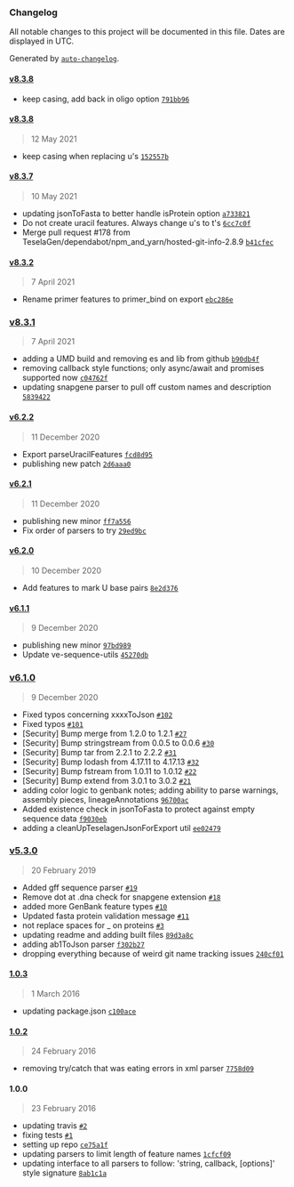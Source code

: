 ### Changelog

All notable changes to this project will be documented in this file. Dates are displayed in UTC.

Generated by [`auto-changelog`](https://github.com/CookPete/auto-changelog).

#### [v8.3.8](https://github.com/TeselaGen/ve-sequence-parsers/compare/v8.3.8...v8.3.8)

- keep casing, add back in oligo option [`791bb96`](https://github.com/TeselaGen/ve-sequence-parsers/commit/791bb96f9f64aac1c96101d8414044fc3df6559f)

#### [v8.3.8](https://github.com/TeselaGen/ve-sequence-parsers/compare/v8.3.7...v8.3.8)

> 12 May 2021

- keep casing when replacing u's [`152557b`](https://github.com/TeselaGen/ve-sequence-parsers/commit/152557b30058723f6679e94cee4be3453a7f90cb)

#### [v8.3.7](https://github.com/TeselaGen/ve-sequence-parsers/compare/v8.3.2...v8.3.7)

> 10 May 2021

- updating jsonToFasta to better handle isProtein option [`a733821`](https://github.com/TeselaGen/ve-sequence-parsers/commit/a7338217b29890243493f51514fb16cce53f8291)
- Do not create uracil features. Always change u's to t's [`6cc7c0f`](https://github.com/TeselaGen/ve-sequence-parsers/commit/6cc7c0fd2b9016240478850b285f782e3517f79a)
- Merge pull request #178 from TeselaGen/dependabot/npm_and_yarn/hosted-git-info-2.8.9 [`b41cfec`](https://github.com/TeselaGen/ve-sequence-parsers/commit/b41cfec1ded1bdf1e7815c6f1a1b17424f26fe10)

#### [v8.3.2](https://github.com/TeselaGen/ve-sequence-parsers/compare/v8.3.1...v8.3.2)

> 7 April 2021

- Rename primer features to primer_bind on export [`ebc286e`](https://github.com/TeselaGen/ve-sequence-parsers/commit/ebc286e923a47c2ab91a90ad699e023548777d84)

### [v8.3.1](https://github.com/TeselaGen/ve-sequence-parsers/compare/v6.2.2...v8.3.1)

> 7 April 2021

- adding a UMD build and removing es and lib from github [`b90db4f`](https://github.com/TeselaGen/ve-sequence-parsers/commit/b90db4fd27ff68279cab5a998b067780cda6a7b2)
- removing callback style functions; only async/await and promises supported now [`c04762f`](https://github.com/TeselaGen/ve-sequence-parsers/commit/c04762f122e909a43d5283451a335d97fce35368)
- updating snapgene parser to pull off custom names and description [`5839422`](https://github.com/TeselaGen/ve-sequence-parsers/commit/58394225beaccb3750cf0d9255d96d4b48051daa)

#### [v6.2.2](https://github.com/TeselaGen/ve-sequence-parsers/compare/v6.2.1...v6.2.2)

> 11 December 2020

- Export parseUracilFeatures [`fcd8d95`](https://github.com/TeselaGen/ve-sequence-parsers/commit/fcd8d9501eb0d4f12d80a2e96f29df9b8d458626)
- publishing new patch [`2d6aaa0`](https://github.com/TeselaGen/ve-sequence-parsers/commit/2d6aaa0f06f5209b532b1df4e758788b764daa89)

#### [v6.2.1](https://github.com/TeselaGen/ve-sequence-parsers/compare/v6.2.0...v6.2.1)

> 11 December 2020

- publishing new minor [`ff7a556`](https://github.com/TeselaGen/ve-sequence-parsers/commit/ff7a5568d9c0aafcf1a0ad3a292c8923f320587d)
- Fix order of parsers to try [`29ed9bc`](https://github.com/TeselaGen/ve-sequence-parsers/commit/29ed9bc0e3288a2149f5844753ff59f32dd21554)

#### [v6.2.0](https://github.com/TeselaGen/ve-sequence-parsers/compare/v6.1.1...v6.2.0)

> 10 December 2020

- Add features to mark U base pairs [`8e2d376`](https://github.com/TeselaGen/ve-sequence-parsers/commit/8e2d37613f7bd06ed0a6dfd9fb1c50a2ab47311c)

#### [v6.1.1](https://github.com/TeselaGen/ve-sequence-parsers/compare/v6.1.0...v6.1.1)

> 9 December 2020

- publishing new minor [`97bd989`](https://github.com/TeselaGen/ve-sequence-parsers/commit/97bd989902bd4d1ec0e2cb7353f6f123e589b594)
- Update ve-sequence-utils [`45270db`](https://github.com/TeselaGen/ve-sequence-parsers/commit/45270db1dd75aaaaca1f5e0d2df27a49fba09326)

### [v6.1.0](https://github.com/TeselaGen/ve-sequence-parsers/compare/v5.3.0...v6.1.0)

> 9 December 2020

- Fixed typos concerning xxxxToJson [`#102`](https://github.com/TeselaGen/ve-sequence-parsers/pull/102)
- Fixed typos [`#101`](https://github.com/TeselaGen/ve-sequence-parsers/pull/101)
- [Security] Bump merge from 1.2.0 to 1.2.1 [`#27`](https://github.com/TeselaGen/ve-sequence-parsers/pull/27)
- [Security] Bump stringstream from 0.0.5 to 0.0.6 [`#30`](https://github.com/TeselaGen/ve-sequence-parsers/pull/30)
- [Security] Bump tar from 2.2.1 to 2.2.2 [`#31`](https://github.com/TeselaGen/ve-sequence-parsers/pull/31)
- [Security] Bump lodash from 4.17.11 to 4.17.13 [`#32`](https://github.com/TeselaGen/ve-sequence-parsers/pull/32)
- [Security] Bump fstream from 1.0.11 to 1.0.12 [`#22`](https://github.com/TeselaGen/ve-sequence-parsers/pull/22)
- [Security] Bump extend from 3.0.1 to 3.0.2 [`#21`](https://github.com/TeselaGen/ve-sequence-parsers/pull/21)
- adding color logic to genbank notes; adding ability to parse warnings, assembly pieces, lineageAnnotations [`96700ac`](https://github.com/TeselaGen/ve-sequence-parsers/commit/96700ac3c327ebd7da196e184a828d861e145c22)
- Added existence check in jsonToFasta to protect against empty sequence data [`f9030eb`](https://github.com/TeselaGen/ve-sequence-parsers/commit/f9030ebea45e88c9dd422b87804f88fd8cc22a7e)
- adding a cleanUpTeselagenJsonForExport util [`ee02479`](https://github.com/TeselaGen/ve-sequence-parsers/commit/ee024795c882952b377580dc59a606c321ce9414)

### [v5.3.0](https://github.com/TeselaGen/ve-sequence-parsers/compare/1.0.3...v5.3.0)

> 20 February 2019

- Added gff sequence parser [`#19`](https://github.com/TeselaGen/ve-sequence-parsers/pull/19)
- Remove dot at .dna check for snapgene extension [`#18`](https://github.com/TeselaGen/ve-sequence-parsers/pull/18)
- added more GenBank feature types [`#10`](https://github.com/TeselaGen/ve-sequence-parsers/pull/10)
- Updated fasta protein validation message [`#11`](https://github.com/TeselaGen/ve-sequence-parsers/pull/11)
- not replace spaces for _ on proteins [`#3`](https://github.com/TeselaGen/ve-sequence-parsers/pull/3)
- updating readme and adding built files [`89d3a8c`](https://github.com/TeselaGen/ve-sequence-parsers/commit/89d3a8c2969bba954e7c322bf3884654e34d687a)
- adding ab1ToJson parser [`f302b27`](https://github.com/TeselaGen/ve-sequence-parsers/commit/f302b2720f8b59ad171195ae12cfe7b487fc0b6d)
- dropping everything because of weird git name tracking issues [`240cf01`](https://github.com/TeselaGen/ve-sequence-parsers/commit/240cf0171beb0d3c7b233c1e04c7c1151c7e5820)

#### [1.0.3](https://github.com/TeselaGen/ve-sequence-parsers/compare/1.0.2...1.0.3)

> 1 March 2016

- updating package.json [`c100ace`](https://github.com/TeselaGen/ve-sequence-parsers/commit/c100ace89897de384a446673bdee62fc7887cdfa)

#### [1.0.2](https://github.com/TeselaGen/ve-sequence-parsers/compare/1.0.0...1.0.2)

> 24 February 2016

- removing try/catch that was eating errors in xml parser [`7758d09`](https://github.com/TeselaGen/ve-sequence-parsers/commit/7758d09a0165236bb877e3265f1cffb549fb2af6)

#### 1.0.0

> 23 February 2016

- updating travis [`#2`](https://github.com/TeselaGen/ve-sequence-parsers/pull/2)
- fixing tests [`#1`](https://github.com/TeselaGen/ve-sequence-parsers/pull/1)
- setting up repo [`ce75a1f`](https://github.com/TeselaGen/ve-sequence-parsers/commit/ce75a1f17ea45351d89b0616b6853d2415ab3c10)
- updating parsers to limit length of feature names [`1cfcf09`](https://github.com/TeselaGen/ve-sequence-parsers/commit/1cfcf093dc089b20a9150e760e3dc9b3baef60b7)
- updating interface to all parsers to follow: 'string, callback, [options]' style signature [`8ab1c1a`](https://github.com/TeselaGen/ve-sequence-parsers/commit/8ab1c1ad31340a98810a7b7af4c00fa17af5d404)
